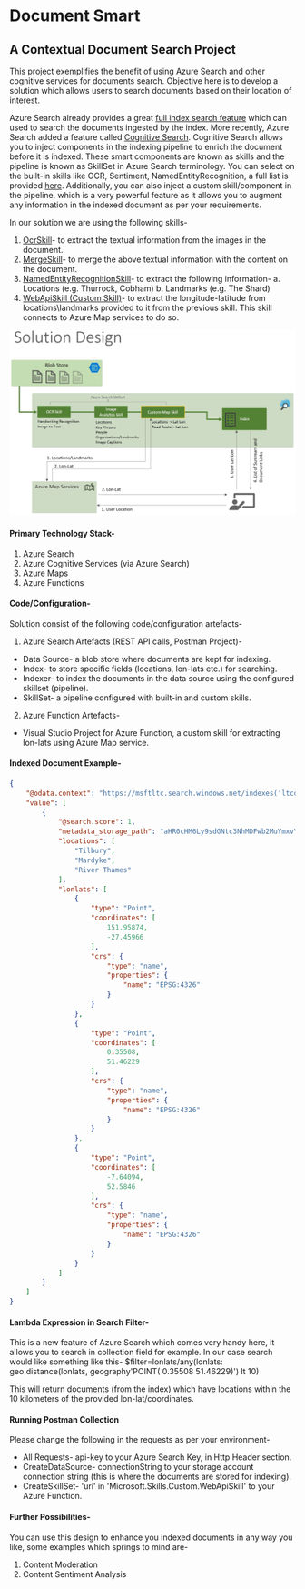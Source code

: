 # Document Smart
## A Contextual Document Search Project

This project exemplifies the benefit of using Azure Search and other cognitive services for documents search.
Objective here is to develop a solution which allows users to search documents based on their location of interest.

Azure Search already provides a great [full index search feature](https://docs.microsoft.com/en-us/azure/search/search-lucene-query-architecture) which can used to search the documents ingested by the index. 
More recently, Azure Search added a feature called [Cognitive Search](https://docs.microsoft.com/en-us/azure/search/cognitive-search-concept-intro). Cognitive Search allows you to inject components in the indexing pipeline to enrich the document before it is indexed. These smart components are known as skills and the pipeline is known as SkillSet in Azure Search terminology.
You can select on the built-in skills like OCR, Sentiment, NamedEntityRecognition, a full list is provided [here](https://docs.microsoft.com/en-us/azure/search/cognitive-search-predefined-skills). 
Additionally, you can also inject a custom skill/component in the pipeline, which is a very powerful feature as it allows you to augment any information in the indexed document as per your requirements.

In our solution we are using the following skills-
1.	[OcrSkill](https://docs.microsoft.com/en-us/azure/search/cognitive-search-skill-ocr)- to extract the textual information from the images in the document.
2.	[MergeSkill](https://docs.microsoft.com/en-us/azure/search/cognitive-search-skill-textmerger)- to merge the above textual information with the content on the document.
3.	[NamedEntityRecognitionSkill](https://docs.microsoft.com/en-us/azure/search/cognitive-search-skill-named-entity-recognition)- to extract the following information-
a.	Locations (e.g. Thurrock, Cobham)
b.	Landmarks (e.g. The Shard)
4.	[WebApiSkill (Custom Skill)](https://docs.microsoft.com/en-us/azure/search/cognitive-search-create-custom-skill-example)- to extract the longitude-latitude from locations\landmarks provided to it from the previous skill. This skill connects to Azure Map services to do so.

![solution design](./DocumentSmartDesign.JPG)

#### Primary Technology Stack-
1.	Azure Search
2.	Azure Cognitive Services (via Azure Search)
3.	Azure Maps
4.	Azure Functions

#### Code/Configuration-
Solution consist of the following code/configuration artefacts-
1. Azure Search Artefacts (REST API calls, Postman Project)-
  - Data Source- a blob store where documents are kept for indexing.
  - Index- to store specific fields (locations, lon-lats etc.) for searching.
  - Indexer- to index the documents in the data source using the configured skillset (pipeline).
  - SkillSet- a pipeline configured with built-in and custom skills. 

2. Azure Function Artefacts-
  - Visual Studio Project for Azure Function, a custom skill for extracting lon-lats using Azure Map service.

#### Indexed Document Example-
```json
{
    "@odata.context": "https://msftltc.search.windows.net/indexes('ltcdocs')/$metadata#docs",
    "value": [
        {
            "@search.score": 1,
            "metadata_storage_path": "aHR0cHM6Ly9sdGNtc3NhMDFwb2MuYmxvYi5jb3JlLndpbmRvd3MubmV0L3RyaWFsL0Rlc2lnbiwlMjBjb25zdHJ1Y",
            "locations": [               
                "Tilbury",
                "Mardyke",
                "River Thames"                          
            ],
            "lonlats": [
                {
                    "type": "Point",
                    "coordinates": [
                        151.95874,
                        -27.45966
                    ],
                    "crs": {
                        "type": "name",
                        "properties": {
                            "name": "EPSG:4326"
                        }
                    }
                },
                {
                    "type": "Point",
                    "coordinates": [
                        0.35508,
                        51.46229
                    ],
                    "crs": {
                        "type": "name",
                        "properties": {
                            "name": "EPSG:4326"
                        }
                    }
                },
                {
                    "type": "Point",
                    "coordinates": [
                        -7.64094,
                        52.5846
                    ],
                    "crs": {
                        "type": "name",
                        "properties": {
                            "name": "EPSG:4326"
                        }
                    }
                }              
            ]
        }
    ]
}
```
#### Lambda Expression in Search Filter-
This is a new feature of Azure Search which comes very handy here, it allows you to search in collection field for example. In our case search would like something like this-
$filter=lonlats/any(lonlats: geo.distance(lonlats, geography'POINT( 0.35508 51.46229)') lt 10)

This will return documents (from the index) which have locations within the 10 kilometers of the provided lon-lat/coordinates. 

#### Running Postman Collection
Please change the following in the requests as per your environment-
- All Requests- api-key to your Azure Search Key, in Http Header section.
- CreateDataSource- connectionString to your storage account connection string (this is where the documents are stored for indexing).
- CreateSkillSet- 'uri' in 'Microsoft.Skills.Custom.WebApiSkill' to your Azure Function.

#### Further Possibilities-
You can use this design to enhance you indexed documents in any way you like, some examples which springs to mind are-
1. Content Moderation
2. Content Sentiment Analysis

